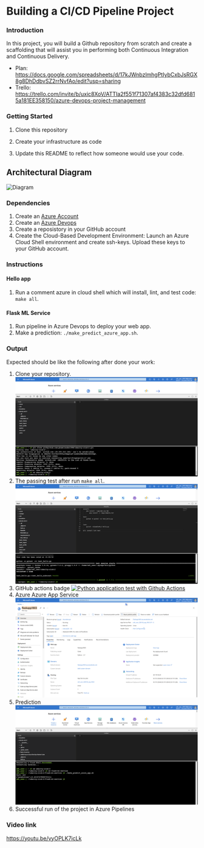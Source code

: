 # Building a CI/CD Pipeline Project

### Introduction
In this project, you will build a Github repository from scratch and create a scaffolding that will assist you in performing both Continuous Integration and Continuous Delivery.
- Plan: https://docs.google.com/spreadsheets/d/17kJWnbzlmhgPtIybCxbJsRGX8g8DhDdbvSZ2rrNvfAo/edit?usp=sharing
- Trello: https://trello.com/invite/b/uxic8XoV/ATTIa2f551f71307af4383c32dfd6815a181EE358150/azure-devops-project-management

### Getting Started
1. Clone this repository

2. Create your infrastructure as code

3. Update this README to reflect how someone would use your code.

## Architectural Diagram
![Diagram](https://video.udacity-data.com/topher/2020/July/5f21ce4e_building-a-ci-cd-pipeline/building-a-ci-cd-pipeline.png)

### Dependencies
1. Create an [Azure Account](https://portal.azure.com) 
2. Create an [Azure Devops](https://dev.azure.com/)
3. Create a reposistory in your GitHub account 
3. Create the Cloud-Based Development Environment: Launch an Azure Cloud Shell environment and create ssh-keys. Upload these keys to your GitHub account.


### Instructions
#### Hello app
1. Run a comment azure in cloud shell which will install, lint, and test code: <code>make all</code>.
#### Flask ML Service
1. Run pipeline in Azure Devops to deploy your web app.
2. Make a prediction: <code>./make_predict_azure_app.sh</code>.

### Output
Expected should be like the following after done your work:
1. Clone your repository.
![Clone repo](./doc/clone-reponsitory.png)
2. The passing test after run <code>make all</code>.
![Passing test](./doc/pass-test.png)
3. GitHub actions badge
[![Python application test with Github Actions](https://github.com/phamtiendat1998/udacity-cicd-2/actions/workflows/pythonapp.yml/badge.svg)](https://github.com/phamtiendat1998/udacity-cicd-2/actions/workflows/pythonapp.yml)
4. Azure Azure App Service
![App service](./doc/app-service.png)
5. Prediction
![Prediction](./doc/prediction.png)
6. Successful run of the project in Azure Pipelines


### Video  link
https://youtu.be/vyOPLK7icLk
